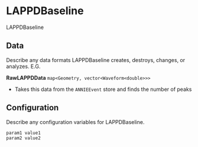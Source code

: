 # LAPPDBaseline

LAPPDBaseline

## Data

Describe any data formats LAPPDBaseline creates, destroys, changes, or analyzes. E.G.

**RawLAPPDData** `map<Geometry, vector<Waveform<double>>>`
* Takes this data from the `ANNIEEvent` store and finds the number of peaks


## Configuration

Describe any configuration variables for LAPPDBaseline.

```
param1 value1
param2 value2
```
